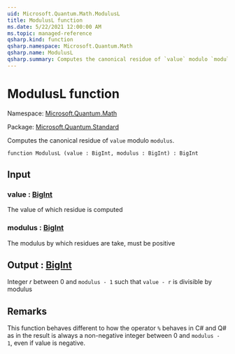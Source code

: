 ```yaml
---
uid: Microsoft.Quantum.Math.ModulusL
title: ModulusL function
ms.date: 5/22/2021 12:00:00 AM
ms.topic: managed-reference
qsharp.kind: function
qsharp.namespace: Microsoft.Quantum.Math
qsharp.name: ModulusL
qsharp.summary: Computes the canonical residue of `value` modulo `modulus`.
---
```


# ModulusL function

Namespace: [Microsoft.Quantum.Math](xref:Microsoft.Quantum.Math)

Package: [Microsoft.Quantum.Standard](https://nuget.org/packages/Microsoft.Quantum.Standard)


Computes the canonical residue of `value` modulo `modulus`.

```qsharp
function ModulusL (value : BigInt, modulus : BigInt) : BigInt
```


## Input

### value : [BigInt](xref:microsoft.quantum.qsharp.valueliterals#bigint-literals)

The value of which residue is computed


### modulus : [BigInt](xref:microsoft.quantum.qsharp.valueliterals#bigint-literals)

The modulus by which residues are take, must be positive



## Output : [BigInt](xref:microsoft.quantum.qsharp.valueliterals#bigint-literals)

Integer $r$ between 0 and `modulus - 1` such that `value - r` is divisible by modulus

## Remarks

This function behaves different to how the operator `%` behaves in C# and Q# as in the resultis always a non-negative integer between 0 and `modulus - 1`, even if value is negative.